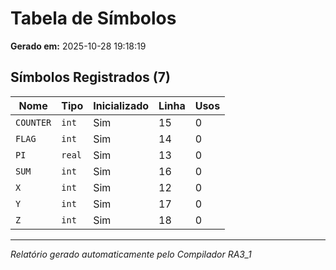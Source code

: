 # Tabela de Símbolos

**Gerado em:** 2025-10-28 19:18:19

## Símbolos Registrados (7)

| Nome | Tipo | Inicializado | Linha | Usos |
|------|------|--------------|-------|------|
| `COUNTER` | `int` |   Sim | 15 | 0 |
| `FLAG` | `int` |   Sim | 14 | 0 |
| `PI` | `real` |   Sim | 13 | 0 |
| `SUM` | `int` |   Sim | 16 | 0 |
| `X` | `int` |   Sim | 12 | 0 |
| `Y` | `int` |   Sim | 17 | 0 |
| `Z` | `int` |   Sim | 18 | 0 |

---
*Relatório gerado automaticamente pelo Compilador RA3_1*